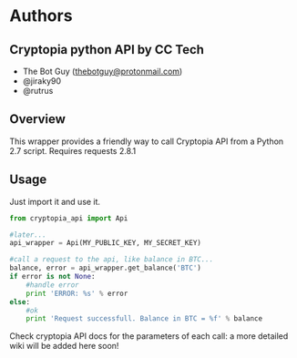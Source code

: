 # Authors
## Cryptopia python API by CC Tech
* The Bot Guy (thebotguy@protonmail.com)
* @jiraky90
* @rutrus

## Overview
This wrapper provides a friendly way to call Cryptopia API from a Python 2.7 script.
Requires requests 2.8.1

## Usage
Just import it and use it.
``` python
from cryptopia_api import Api

#later...
api_wrapper = Api(MY_PUBLIC_KEY, MY_SECRET_KEY)

#call a request to the api, like balance in BTC...
balance, error = api_wrapper.get_balance('BTC')
if error is not None:
    #handle error
    print 'ERROR: %s' % error
else:
    #ok
    print 'Request successfull. Balance in BTC = %f' % balance
```

Check cryptopia API docs for the parameters of each call: a more detailed wiki will be added here soon!
